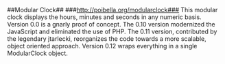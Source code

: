 ##Modular Clock##
###http://poibella.org/modularclock###
This modular clock displays the hours, minutes and seconds in any numeric basis. Version 0.0 is a gnarly proof of concept. The 0.10 version modernized the JavaScript and eliminated the use of PHP. The 0.11 version, contributed by the legendary jtarlecki, reorganizes the code towards a more scalable, object oriented approach. Version 0.12 wraps everything in a single ModularClock object.
